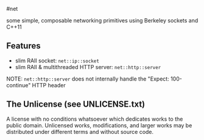 #net

some simple, composable networking primitives using Berkeley sockets and C++11


## Features

* slim RAII socket: `net::ip::socket`
* slim RAII & multithreaded HTTP server: `net::http::server`

NOTE: `net::http::server` does not internally handle the "Expect: 100-continue" HTTP header


## The Unlicense (see UNLICENSE.txt)

A license with no conditions whatsoever which dedicates works to the public domain. Unlicensed works, modifications, and larger works may be distributed under different terms and without source code.
